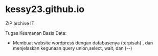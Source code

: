 # kessy23.github.io
ZIP archive IT

Tugas Keamanan Basis Data:
- Membuat website wordpress dengan databasenya (terpisah) , dan menjelaskan kegunaan query union,select, wait, dan (--)

